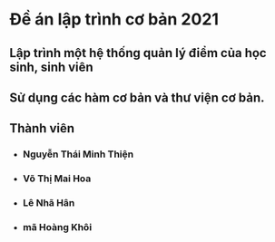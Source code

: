 # Đề án lập trình cơ bản 2021
## Lập trình một hệ thống quản lý điểm của học sinh, sinh viên
## Sử dụng các hàm cơ bản và thư viện cơ bản.
## Thành viên
* ### Nguyễn Thái Minh Thiện
* ### Võ Thị Mai Hoa
* ### Lê Nhã Hân
* ### mã Hoàng Khôi